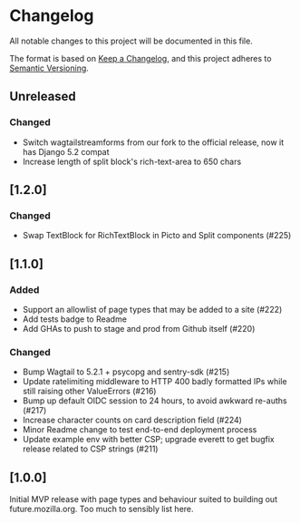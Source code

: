 # Changelog

All notable changes to this project will be documented in this file.

The format is based on [Keep a Changelog](https://keepachangelog.com/en/1.0.0/),
and this project adheres to [Semantic Versioning](https://semver.org/spec/v2.0.0.html).

## Unreleased

### Changed

* Switch wagtailstreamforms from our fork to the official release, now it has Django 5.2 compat
* Increase length of split block's rich-text-area to 650 chars

## [1.2.0]

### Changed

* Swap TextBlock for RichTextBlock in Picto and Split components (#225)

## [1.1.0]

### Added

* Support an allowlist of page types that may be added to a site (#222)
* Add tests badge to Readme
* Add GHAs to push to stage and prod from Github itself (#220)

### Changed

* Bump Wagtail to 5.2.1 + psycopg and sentry-sdk (#215)
* Update ratelimiting middleware to HTTP 400 badly formatted IPs while still raising other ValueErrors (#216)
* Bump up default OIDC session to 24 hours, to avoid awkward re-auths (#217)
* Increase character counts on card description field (#224)
* Minor Readme change to test end-to-end deployment process
* Update example env with better CSP; upgrade everett to get bugfix release related to CSP strings (#211)

## [1.0.0]

Initial MVP release with page types and behaviour suited to building out future.mozilla.org. Too much to sensibly list here.
